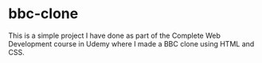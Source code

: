 # bbc-clone

This is a simple project I have done as part of the Complete Web Development course in Udemy where I made a BBC clone using HTML and CSS.
